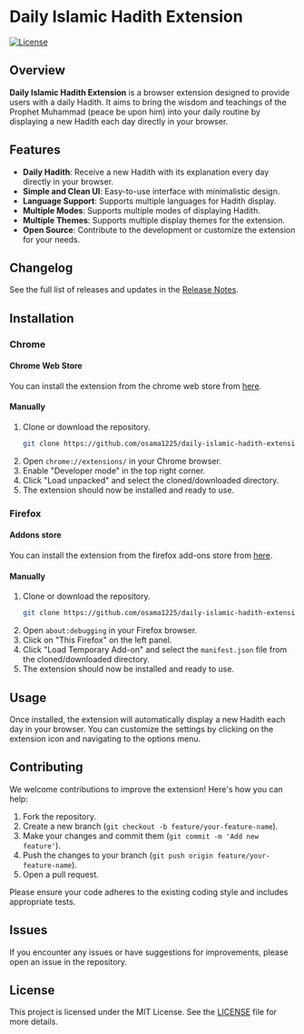 # Daily Islamic Hadith Extension

[![License](https://img.shields.io/badge/license-MIT-green.svg)](LICENSE)

## Overview

**Daily Islamic Hadith Extension** is a browser extension designed to provide users with a daily Hadith. It aims to bring the wisdom and teachings of the Prophet Muhammad (peace be upon him) into your daily routine by displaying a new Hadith each day directly in your browser.

## Features

- **Daily Hadith**: Receive a new Hadith with its explanation every day directly in your browser.
- **Simple and Clean UI**: Easy-to-use interface with minimalistic design.
- **Language Support**: Supports multiple languages for Hadith display.
- **Multiple Modes**: Supports multiple modes of displaying Hadith.
- **Multiple Themes**: Supports multiple display themes for the extension.
- **Open Source**: Contribute to the development or customize the extension for your needs.

## Changelog

See the full list of releases and updates in the [Release Notes](./RELEASES.md).

## Installation

### Chrome

#### Chrome Web Store

You can install the extension from the chrome web store from [here](https://chromewebstore.google.com/detail/daily-islamic-hadith/jgofbnjkimhpkjeimcedipdeecegdkpp).

#### Manually

1. Clone or download the repository.
   ```bash
   git clone https://github.com/osama1225/daily-islamic-hadith-extensions.git
   ```
2. Open `chrome://extensions/` in your Chrome browser.
3. Enable "Developer mode" in the top right corner.
4. Click "Load unpacked" and select the cloned/downloaded directory.
5. The extension should now be installed and ready to use.

### Firefox

#### Addons store

You can install the extension from the firefox add-ons store from [here](https://addons.mozilla.org/en-US/firefox/addon/daily-islamic-hadith/).

#### Manually

1. Clone or download the repository.
   ```bash
   git clone https://github.com/osama1225/daily-islamic-hadith-extensions.git
   ```
2. Open `about:debugging` in your Firefox browser.
3. Click on "This Firefox" on the left panel.
4. Click "Load Temporary Add-on" and select the `manifest.json` file from the cloned/downloaded directory.
5. The extension should now be installed and ready to use.

## Usage

Once installed, the extension will automatically display a new Hadith each day in your browser. You can customize the settings by clicking on the extension icon and navigating to the options menu.

## Contributing

We welcome contributions to improve the extension! Here's how you can help:

1. Fork the repository.
2. Create a new branch (`git checkout -b feature/your-feature-name`).
3. Make your changes and commit them (`git commit -m 'Add new feature'`).
4. Push the changes to your branch (`git push origin feature/your-feature-name`).
5. Open a pull request.

Please ensure your code adheres to the existing coding style and includes appropriate tests.

## Issues

If you encounter any issues or have suggestions for improvements, please open an issue in the repository.

## License

This project is licensed under the MIT License. See the [LICENSE](LICENSE) file for more details.
